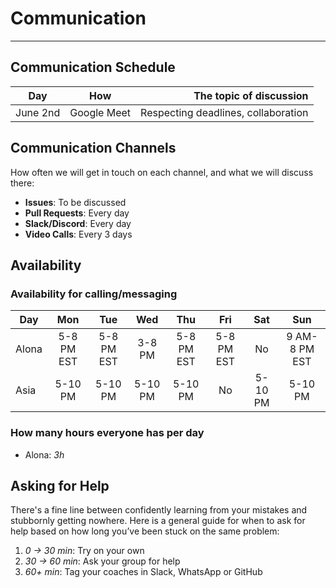 <!--
    this template is for inspiration, feel free to change it however you like!

    Careful! be sure to protect your privacy when filling out this document
        everything you write here will be public
        so share only what you are comfortable sharing online
        you can share the rest in confidence with you group by another channel
-->

# Communication

---

## Communication Schedule

| Day    | How | The topic of discussion |
| :----: | :-: | ----------------------: |
| June 2nd | Google Meet  | Respecting deadlines, collaboration |

## Communication Channels

How often we will get in touch on each channel, and what we will discuss there:

- **Issues**: To be discussed
- **Pull Requests**: Every day
- **Slack/Discord**: Every day
- **Video Calls**: Every 3 days

## Availability

### Availability for calling/messaging

| Day     | Mon | Tue | Wed | Thu | Fri| Sat | Sun |
|--------|:---:|:---:|:---:|:---:|:---:|:---:|:---:|
| Alona |5-8 PM EST|5-8 PM EST|3-8 PM|5-8 PM EST|5-8 PM EST|No|9 AM-8 PM EST|
|Asia|5-10 PM |5-10 PM |5-10 PM|5-10 PM|No|5-10 PM|5-10 PM|CAT|

### How many hours everyone has per day

- Alona: _3h_

## Asking for Help

There's a fine line between confidently learning from your mistakes and
stubbornly getting nowhere. Here is a general guide for when to ask for help
based on how long you’ve been stuck on the same problem:

1. _0 → 30 min_: Try on your own
2. _30 → 60 min_: Ask your group for help
3. _60+ min_: Tag your coaches in Slack, WhatsApp or GitHub
